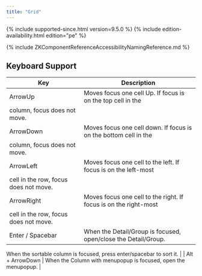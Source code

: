 ```yaml
---
title: "Grid"
---
```


 {% include
supported-since.html version=9.5.0 %} <!--REQUIRED ZK EDITION: PE -->
{% include edition-availability.html edition="pe" %}

{% include ZKComponentReferenceAccessibilityNamingReference.md %}

## Keyboard Support

| Key | Description |
|---|---|
| ArrowUp | Moves focus one cell Up. If focus is on the top cell in the
column, focus does not move. |
| ArrowDown | Moves focus one cell down. If focus is on the bottom cell in the
column, focus does not move. |
| ArrowLeft | Moves focus one cell to the left. If focus is on the left-most
cell in the row, focus does not move. |
| ArrowRight | Moves focus one cell to the right. If focus is on the right-most
cell in the row, focus does not move. |
| Enter / Spacebar | When the Detail/Group is focused, open/close the Detail/Group.
When the sortable column is focused, press enter/spacebar to sort
it. |
| Alt + ArrowDown | When the Column with menupopup is focused, open the
menupopup. |
